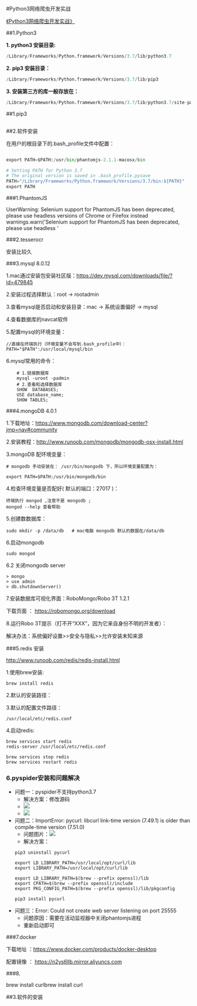 #Python3网络爬虫开发实战

[《Python3网络爬虫开发实战》](https://germey.gitbooks.io/python3webspider/content/1.2.1-Requests%E7%9A%84%E5%AE%89%E8%A3%85.html)


##1.Python3

**1. python3 安装目录:**

```python
/Library/Frameworks/Python.framework/Versions/3.7/lib/python3.7
```

**2. pip3 安装目录：** 

```python
/Library/Frameworks/Python.framework/Versions/3.7/lib/pip3
```


**3. 安装第三方的库一般存放在：**

```python
/Library/Frameworks/Python.framework/Versions/3.7/lib/python3.7/site-packages 
```


##1.pip3 



```python


```

##2.软件安装

在用户的根目录下的.bash_profile文件中配置：

```python

export PATH=$PATH:/usr/bin/phantomjs-2.1.1-macosx/bin

# Setting PATH for Python 3.7
# The original version is saved in .bash_profile.pysave
PATH="/Library/Frameworks/Python.framework/Versions/3.7/bin:${PATH}"
export PATH

```

###1.PhantomJS

UserWarning: Selenium support for PhantomJS has been deprecated, please use headless versions of Chrome or Firefox instead
  warnings.warn('Selenium support for PhantomJS has been deprecated, please use headless '


###2.tesserocr

安装比较久


###3.mysql 8.0.12

1.mac通过安装包安装社区版：https://dev.mysql.com/downloads/file/?id=479845

2.安装过程选择默认：root -> rootadmin
 
3.查看mysql是否启动和安装目录：mac -> 系统设置偏好 -> mysql

4.查看数据库的navcat软件

5.配置mysql的环境变量：

    //直接在终端执行（环境变量不会写到.bash_profile中）： 
    PATH="$PATH":/usr/local/mysql/bin 

6.mysql常用的命令：

```mysql
    # 1.链接数据库
    mysql -uroot -padmin
    # 2.查看和选择数据库
    SHOW  DATABASES;
    USE database_name;
    SHOW TABLES;

```

###4.mongoDB 4.0.1

1.下载地址：https://www.mongodb.com/download-center?jmp=nav#community

2.安装教程：http://www.runoob.com/mongodb/mongodb-osx-install.html

3.mongoDB 配环境变量：

    # mongodb 手动安装在： /usr/bin/mongodb 下，所以环境变量配置为：
    
    export PATH=$PATH:/usr/bin/mongodb/bin
    
    
4.检查环境变量是否配好( 默认的端口：27017 )：

    终端执行 mongod ,注意不是 mongodb ;
    mongod --help 查看帮助
      

5.创建数数据库：
    
    sudo mkdir -p /data/db   # mac电脑 mongodb 默认的数据在/data/db
 
6.启动mongodb    

    sudo mongod

6.2 关闭mongodb server

    > mongo
    > use admin
    > db.shutdownServer()

7.安装数据库可视化界面：RoboMongo/Robo 3T 1.2.1

下载页面 ： https://robomongo.org/download


8.运行Robo 3T提示（打不开“XXX”，因为它来自身份不明的开发者）：
 
解决办法：系统偏好设置>>安全与隐私>>允许安装未知来源


###5.redis 安装

http://www.runoob.com/redis/redis-install.html

1.使用brew安装:

    brew install redis

2.默认的安装路径：
    
3.默认的配置文件路径：

    /usr/local/etc/redis.conf

4.启动redis:

    brew services start redis
    redis-server /usr/local/etc/redis.conf
    
    brew services stop redis
    brew services restart redis



### 6.pyspider安装和问题解决
* 问题一：pyspider不支持python3.7
    * 解决方案：修改源码
    * ![](https://note.youdao.com/yws/public/resource/2c69ccd7c071e122aada0d09d6a84867/xmlnote/30CA026AFC7B4F12A260056711AA87EF/3660)
    * ![](https://note.youdao.com/yws/public/resource/2c69ccd7c071e122aada0d09d6a84867/xmlnote/15EF37077BEF4E4EA1DCBEB504AB63EC/3662)
* 问题二：ImportError: pycurl: libcurl link-time version (7.49.1) is older than compile-time version (7.51.0)
    * 问题图片：![](https://note.youdao.com/yws/public/resource/2c69ccd7c071e122aada0d09d6a84867/xmlnote/1E83BC805A9246B082F5E83A37A5F5AC/3664)
    * 解决方案：
    ```shell
    pip3 uninstall pycurl
    
    export LD_LIBRARY_PATH=/usr/local/opt/curl/lib
    export LIBRARY_PATH=/usr/local/opt/curl/lib 
    
    export LD_LIBRARY_PATH=$(brew --prefix openssl)/lib
    export CPATH=$(brew --prefix openssl)/include
    export PKG_CONFIG_PATH=$(brew --prefix openssl)/lib/pkgconfig
    
    pip3 install pycurl
    ```
* 问题三：Error: Could not create web server listening on port 25555
    * 问题原因：需要在活动监视器中关闭phantomjs进程
    * 重新启动即可

###7.docker

下载地址 ：https://www.docker.com/products/docker-desktop

配置镜像 ： https://n2ys6llb.mirror.aliyuncs.com

###8.


brew install curlbrew install curl

##3.软件的安装
   

 


















